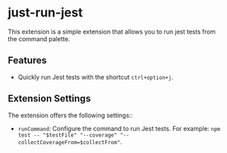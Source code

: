 # just-run-jest

This extension is a simple extension that allows you to run jest tests from the command palette.

## Features

- Quickly run Jest tests with the shortcut `ctrl+option+j`.

## Extension Settings

The extension offers the following settings::

* `runCommand`: Configure the command to run Jest tests. For example: `npm test -- "$testFile" "--coverage" "--collectCoverageFrom=$collectFrom"`.

